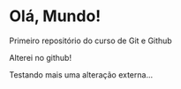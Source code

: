 # Olá, Mundo!
 Primeiro repositório do curso de Git e Github

Alterei no github!

Testando mais uma alteração externa...
